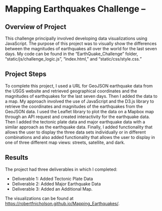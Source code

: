 # Mapping Earthquakes Challenge – 
## Overview of Project

This challenge principally involved developing data visualizations using JavaScript. The purpose of this project 
was to visually show the differences between the magnitudes of earthquakes all over the world for the last seven 
days. My code can be found in the “EarthQuake_Challenge” folder, “static/js/challenge_logic.js”, “index.html,” 
and “static/css/style.css.” </p>

## Project Steps
To complete this project, I used a URL for GeoJSON earthquake data from the USGS website and retrieved geographical 
coordinates and the magnitudes of earthquakes for the last seven days. Then I added the data to a map. My approach 
involved the use of JavaScript and the D3.js library to retrieve the coordinates and magnitudes of the earthquakes 
from the GeoJSON data. I used the Leaflet library to plot the data on a Mapbox map through an API request and 
created interactivity for the earthquake data. Then I added the tectonic plate data and major earthquake data with 
a similar approach as the earthquake data. Finally, I added functionality that allows the user to display the three 
data sets individually or in different combinations and also added functionality that allows the user to display in
one of three different map views: streets, satellite, and dark. </p>

## Results
The project had three deliverables in which I completed:
*	Deliverable 1: Added Tectonic Plate Data
*	Deliverable 2: Added Major Earthquake Data
*	Deliverable 3: Added an Additional Map.

The visualizations can be found at https://robertfnicholson.github.io/Mapping_Earthquakes/. </p>
